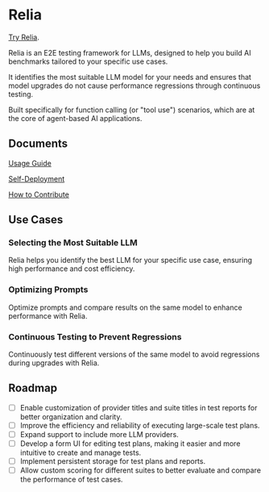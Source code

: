 # Relia

[Try Relia]().

Relia is an E2E testing framework for LLMs, designed to help you build AI benchmarks tailored to your specific use cases.

It identifies the most suitable LLM model for your needs and ensures that model upgrades do not cause performance regressions through continuous testing.

Built specifically for function calling (or "tool use") scenarios, which are at the core of agent-based AI applications.

## Documents

[Usage Guide](./docs/guide.en-US.md)

[Self-Deployment]()

[How to Contribute]()

## Use Cases

### Selecting the Most Suitable LLM

Relia helps you identify the best LLM for your specific use case, ensuring high performance and cost efficiency.

### Optimizing Prompts

Optimize prompts and compare results on the same model to enhance performance with Relia.

### Continuous Testing to Prevent Regressions

Continuously test different versions of the same model to avoid regressions during upgrades with Relia.

## Roadmap

- [ ] Enable customization of provider titles and suite titles in test reports for better organization and clarity.
- [ ] Improve the efficiency and reliability of executing large-scale test plans.
- [ ] Expand support to include more LLM providers.
- [ ] Develop a form UI for editing test plans, making it easier and more intuitive to create and manage tests.
- [ ] Implement persistent storage for test plans and reports.
- [ ] Allow custom scoring for different suites to better evaluate and compare the performance of test cases.
